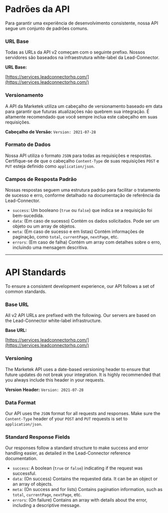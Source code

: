 # Padrões da API

Para garantir uma experiência de desenvolvimento consistente, nossa API segue um conjunto de padrões comuns.

### URL Base

Todas as URLs da API v2 começam com o seguinte prefixo. Nossos servidores são baseados na infraestrutura white-label da Lead-Connector.

**URL Base:**

[https://services.leadconnectorhq.com/](https://services.leadconnectorhq.com/)

### Versionamento

A API da Marketek utiliza um cabeçalho de versionamento baseado em data para garantir que futuras atualizações não quebrem sua integração. É altamente recomendado que você sempre inclua este cabeçalho em suas requisições.

**Cabeçalho de Versão:** `Version: 2021-07-28`

### Formato de Dados

Nossa API utiliza o formato `JSON` para todas as requisições e respostas. Certifique-se de que o cabeçalho `Content-Type` de suas requisições `POST` e `PUT` esteja definido como `application/json`.

### Campos de Resposta Padrão

Nossas respostas seguem uma estrutura padrão para facilitar o tratamento de sucesso e erro, conforme detalhado na documentação de referência da Lead-Connector.

*   `success`: Um booleano (`true` ou `false`) que indica se a requisição foi bem-sucedida.
*   `data`: (Em caso de sucesso) Contém os dados solicitados. Pode ser um objeto ou um array de objetos.
*   `meta`: (Em caso de sucesso e em listas) Contém informações de paginação, como `total`, `currentPage`, `nextPage`, etc.
*   `errors`: (Em caso de falha) Contém um array com detalhes sobre o erro, incluindo uma mensagem descritiva.

  

* * *

# API Standards

To ensure a consistent development experience, our API follows a set of common standards.

### Base URL

All v2 API URLs are prefixed with the following. Our servers are based on the Lead-Connector white-label infrastructure.

**Base URL:**

[https://services.leadconnectorhq.com/](https://services.leadconnectorhq.com/)

### Versioning

The Marketek API uses a date-based versioning header to ensure that future updates do not break your integration. It is highly recommended that you always include this header in your requests.

**Version Header:** `Version: 2021-07-28`

### Data Format

Our API uses the `JSON` format for all requests and responses. Make sure the `Content-Type` header of your `POST` and `PUT` requests is set to `application/json`.

### Standard Response Fields

Our responses follow a standard structure to make success and error handling easier, as detailed in the Lead-Connector reference documentation.

*   `success`: A boolean (`true` or `false`) indicating if the request was successful.
*   `data`: (On success) Contains the requested data. It can be an object or an array of objects.
*   `meta`: (On success and for lists) Contains pagination information, such as `total`, `currentPage`, `nextPage`, etc.
*   `errors`: (On failure) Contains an array with details about the error, including a descriptive message.
